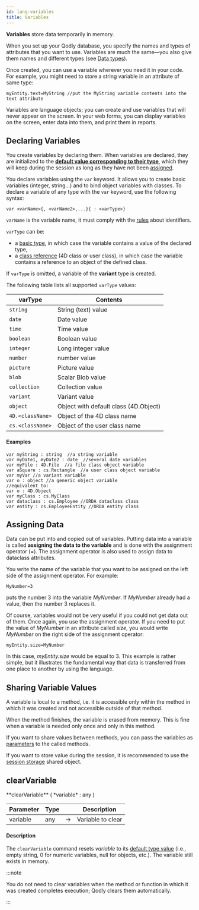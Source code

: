 ```yaml
---
id: lang-variables
title: Variables
---
```


**Variables** store data temporarily in memory. 

When you set up your Qodly database, you specify the names and types of attributes that you want to use. Variables are much the same—you also give them names and different types (see [Data types](lang-data-types.md)).

Once created, you can use a variable wherever you need it in your code. For example, you might need to store a string variable in an attribute of same type:

```qs
myEntity.text=MyString //put the MyString variable contents into the text attribute
```

Variables are language objects; you can create and use variables that will never appear on the screen. In your web forms, you can display variables on the screen, enter data into them, and print them in reports. 

## Declaring Variables

You create variables by declaring them. When variables are declared, they are initialized to the [**default value corresponding to their type**](lang-data-types.md), which they will keep during the session as long as they have not been [assigned](#assigning-data). 

You declare variables using the `var` keyword. It allows you to create basic variables (integer, string...) and to bind object variables with classes. To declare a variable of any type with the `var` keyword, use the following syntax:

`var <varName>{, <varName2>,...}{ : <varType>}`

`varName` is the variable name, it must comply with the [rules](lang-identifiers.md) about identifiers.

`varType` can be:

- a [basic type](lang-data-types.md), in which case the variable contains a value of the declared type,
- a [class reference](lang-classes.md) (4D class or user class), in which case the variable contains a reference to an object of the defined class.

If `varType` is omitted, a variable of the **variant** type is created.

The following table lists all supported `varType` values:

|varType|Contents|
|---|---|
|`string`|String (text) value|
|`date`|Date value|
|`time`|Time value|
|`boolean`|Boolean value|
|`integer`|Long integer value|
|`number`|number value|
|`picture`|Picture value|
|`blob`|Scalar Blob value|
|`collection`|Collection value|
|`variant`|Variant value|
|`object`|Object with default class (4D.Object)|
|`4D.<className>`|Object of the 4D class name|
|`cs.<className>`|Object of the user class name|

#### Examples

```qs
var myString : string  //a string variable
var myDate1, myDate2 : date  //several date variables
var myFile : 4D.File  //a file class object variable
var aSquare : cs.Rectangle  //a user class object variable
var myVar //a variant variable
var o : object //a generic object variable
//equivalent to:  
var o : 4D.Object
var myClass : cs.MyClass
var dataclass : cs.Employee //ORDA dataclass class
var entity : cs.EmployeeEntity //ORDA entity class
```



## Assigning Data

Data can be put into and copied out of variables. Putting data into a variable is called **assigning the data to the variable** and is done with the assignment operator (=). The assignment operator is also used to assign data to dataclass attributes.

You write the name of the variable that you want to be assigned on the left side of the assignment operator. For example:

```qs
MyNumber=3
```

puts the number 3 into the variable *MyNumber*. If *MyNumber* already had a value, then the number 3 replaces it.

Of course, variables would not be very useful if you could not get data out of them. Once again, you use the assignment operator. If you need to put the value of *MyNumber* in an attribute called *size*, you would write *MyNumber* on the right side of the assignment operator:

```qs
myEntity.size=MyNumber
```

In this case, *myEntity.size* would be equal to 3. This example is rather simple, but it illustrates the fundamental way that data is transferred from one place to another by using the language.


## Sharing Variable Values

A variable is local to a method, i.e. it is accessible only within the method in which it was created and not accessible outside of that method. 

When the method finishes, the variable is erased from memory. This is fine when a variable is needed only once and only in this method.

If you want to share values between methods, you can pass the variables as [parameters](lang-parameters.md) to the called methods. 

If you want to store value during the session, it is recommended to use the [session storage](../SessionClass.md#storage) shared object.   


## clearVariable

<!-- REF #_command_.clearVariable.Syntax -->**clearVariable** ( *variable* : any )<!-- END REF -->

<!-- REF #_command_.clearVariable.Params -->
|Parameter|Type||Description|
|---------|--- |:---:|------|
|variable|any|->|Variable to clear|<!-- END REF -->


#### Description

The `clearVariable` command <!-- REF #_command_.clearVariable.Summary -->resets *variable* to its [default type value](lang-data-types.md) (i.e., empty string, 0 for numeric variables, null for objects, etc.)<!-- END REF -->. The variable still exists in memory. 

:::note

You do not need to clear variables when the method or function in which it was created completes execution; Qodly clears them automatically.

:::


